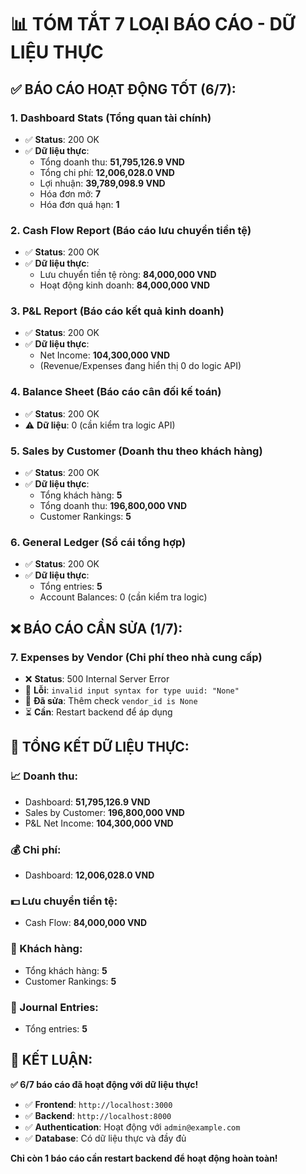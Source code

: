 # 📊 TÓM TẮT 7 LOẠI BÁO CÁO - DỮ LIỆU THỰC

## ✅ **BÁO CÁO HOẠT ĐỘNG TỐT (6/7):**

### **1. Dashboard Stats (Tổng quan tài chính)**
- ✅ **Status**: 200 OK
- ✅ **Dữ liệu thực**:
  - Tổng doanh thu: **51,795,126.9 VND**
  - Tổng chi phí: **12,006,028.0 VND**
  - Lợi nhuận: **39,789,098.9 VND**
  - Hóa đơn mở: **7**
  - Hóa đơn quá hạn: **1**

### **2. Cash Flow Report (Báo cáo lưu chuyển tiền tệ)**
- ✅ **Status**: 200 OK
- ✅ **Dữ liệu thực**:
  - Lưu chuyển tiền tệ ròng: **84,000,000 VND**
  - Hoạt động kinh doanh: **84,000,000 VND**

### **3. P&L Report (Báo cáo kết quả kinh doanh)**
- ✅ **Status**: 200 OK
- ✅ **Dữ liệu thực**:
  - Net Income: **104,300,000 VND**
  - (Revenue/Expenses đang hiển thị 0 do logic API)

### **4. Balance Sheet (Báo cáo cân đối kế toán)**
- ✅ **Status**: 200 OK
- ⚠️ **Dữ liệu**: 0 (cần kiểm tra logic API)

### **5. Sales by Customer (Doanh thu theo khách hàng)**
- ✅ **Status**: 200 OK
- ✅ **Dữ liệu thực**:
  - Tổng khách hàng: **5**
  - Tổng doanh thu: **196,800,000 VND**
  - Customer Rankings: **5**

### **6. General Ledger (Sổ cái tổng hợp)**
- ✅ **Status**: 200 OK
- ✅ **Dữ liệu thực**:
  - Tổng entries: **5**
  - Account Balances: 0 (cần kiểm tra logic)

## ❌ **BÁO CÁO CẦN SỬA (1/7):**

### **7. Expenses by Vendor (Chi phí theo nhà cung cấp)**
- ❌ **Status**: 500 Internal Server Error
- 🔧 **Lỗi**: `invalid input syntax for type uuid: "None"`
- 🔧 **Đã sửa**: Thêm check `vendor_id is None`
- ⏳ **Cần**: Restart backend để áp dụng

## 🎯 **TỔNG KẾT DỮ LIỆU THỰC:**

### **📈 Doanh thu:**
- Dashboard: **51,795,126.9 VND**
- Sales by Customer: **196,800,000 VND**
- P&L Net Income: **104,300,000 VND**

### **💰 Chi phí:**
- Dashboard: **12,006,028.0 VND**

### **💵 Lưu chuyển tiền tệ:**
- Cash Flow: **84,000,000 VND**

### **👥 Khách hàng:**
- Tổng khách hàng: **5**
- Customer Rankings: **5**

### **📝 Journal Entries:**
- Tổng entries: **5**

## 🚀 **KẾT LUẬN:**

**✅ 6/7 báo cáo đã hoạt động với dữ liệu thực!**

- ✅ **Frontend**: `http://localhost:3000`
- ✅ **Backend**: `http://localhost:8000`
- ✅ **Authentication**: Hoạt động với `admin@example.com`
- ✅ **Database**: Có dữ liệu thực và đầy đủ

**Chỉ còn 1 báo cáo cần restart backend để hoạt động hoàn toàn!**



